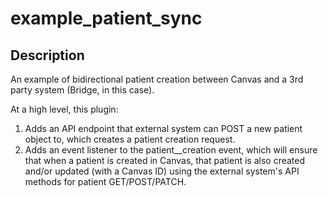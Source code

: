 example_patient_sync
==========================

## Description

An example of bidirectional patient creation between Canvas and a 3rd party system (Bridge, in this case).

At a high level, this plugin:
1. Adds an API endpoint that external system can POST a new patient object to, which creates a patient creation request.
2. Adds an event listener to the patient__creation event, which will ensure that when a patient is created in Canvas, that patient is also created and/or updated (with a Canvas ID) using the external system's API methods for patient GET/POST/PATCH.
